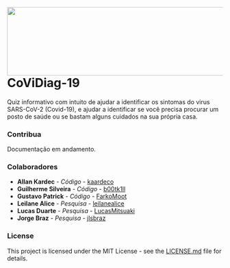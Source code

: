 <img align="left" width="630" height="160" src="https://i.imgur.com/laxjXkz.png">

<br /><br />

*******

# CoViDiag-19

Quiz informativo com intuito de ajudar a identificar os sintomas do virus SARS-CoV-2 (Covid-19), e ajudar a identificar se você precisa procurar um posto de saúde ou se bastam alguns cuidados na sua própria casa.

### Contribua

Documentação em andamento.

### Colaboradores

* **Allan Kardec** - *Código* - [kaardeco](https://github.com/kaardeco)
* **Guilherme Silveira** - *Código* - [b00tk1ll](https://github.com/b00tk1ll)
* **Gustavo Patrick** - *Código* - [FarkoMoot](https://github.com/FarkoMoot)
* **Leilane Alice** - *Pesquisa* - [leilanealice](#)
* **Lucas Duarte** - *Pesquisa* - [LucasMitsuaki](https://github.com/LucasMitsuaki)
* **Jorge Braz** - *Pesquisa* - [jlsbraz](https://github.com/jlsbraz)

### License

This project is licensed under the MIT License - see the [LICENSE.md](LICENSE.md) file for details.